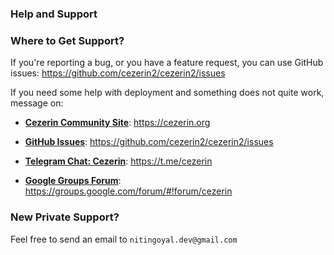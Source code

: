 ### Help and Support

### Where to Get Support?

If you're reporting a bug, or you have a feature request, you can use GitHub issues:
https://github.com/cezerin2/cezerin2/issues

If you need some help with deployment and something does not quite work, message on:
  - [**Cezerin Community Site**](https://cezerin.org): https://cezerin.org
  - [**GitHub Issues**](https://github.com/cezerin2/cezerin2/issues): https://github.com/cezerin2/cezerin2/issues
  
  - [**Telegram Chat: Cezerin**](https://t.me/cezerin): https://t.me/cezerin
  
  - [**Google Groups Forum**](https://groups.google.com/forum/#!forum/cezerin): https://groups.google.com/forum/#!forum/cezerin
  
  
### New Private Support?

Feel free to send an email to `nitingoyal.dev@gmail.com`
